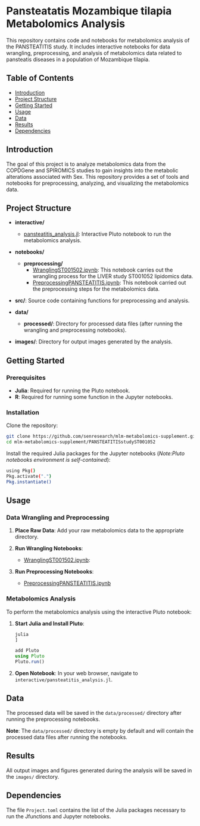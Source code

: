 # Pansteatatis Mozambique tilapia Metabolomics Analysis

This repository contains code and notebooks for metabolomics analysis of the PANSTEATITIS study. It includes interactive notebooks for data wrangling, preprocessing, and analysis of metabolomics data related to pansteatis diseases in a population of Mozambique tilapia.

## Table of Contents

- [Introduction](#introduction)
- [Project Structure](#project-structure)
- [Getting Started](#getting-started)
- [Usage](#usage)
- [Data](#data)
- [Results](#results)
- [Dependencies](#dependencies)

## Introduction

The goal of this project is to analyze metabolomics data from the COPDGene and SPIROMICS studies to gain insights into the metabolic alterations associated with Sex. This repository provides a set of tools and notebooks for preprocessing, analyzing, and visualizing the metabolomics data.

## Project Structure

- **interactive/**
  - [pansteatitis_analysis.jl](https://github.com/GregFa/mlm-metabolomics-supplement/blob/main/PANSTEATITISstudyST001052/interactive/pansteatitis_analysis.jl): Interactive Pluto notebook to run the metabolomics analysis.

- **notebooks/**
  - **preprocessing/**
    - [WranglingST001502.ipynb](https://github.com/senresearch/mlm-metabolomics-supplement/blob/main/PANSTEATITISstudyST001052/notebooks/preprocessing/WranglingST001052.ipynb): This notebook carries out the wrangling process for the LIVER study ST001052 lipidomics data.
    - [PreprocessingPANSTEATITIS.ipynb](https://github.com/senresearch/mlm-metabolomics-supplement/blob/main/PANSTEATITISstudyST001052/notebooks/preprocessing/PreprocessingPANSTEATITIS.ipynb): This notebook carried out the preprocessing steps for the metabolomics data.

- **src/**: Source code containing functions for preprocessing and analysis.

- **data/**
  - **processed/**: Directory for processed data files (after running the wrangling and preprocessing notebooks).

- **images/**: Directory for output images generated by the analysis.

## Getting Started

### Prerequisites

- **Julia**: Required for running the Pluto notebook.
- **R**: Required for running some function in the Jupyter notebooks.

### Installation

Clone the repository:

```bash
git clone https://github.com/senresearch/mlm-metabolomics-supplement.git
cd mlm-metabolomics-supplement/PANSTEATITISstudyST001052
```

Install the required Julia packages for the Jupyter notebooks (*Note:Pluto notebooks environment is self-contained*):

```bash
using Pkg()
Pkg.activate(".")
Pkg.instantiate()
```

## Usage

### Data Wrangling and Preprocessing

1. **Place Raw Data**: Add your raw metabolomics data to the appropriate directory.

2. **Run Wrangling Notebooks**:
   - [WranglingST001502.ipynb](https://github.com/senresearch/mlm-metabolomics-supplement/blob/main/PANSTEATITISstudyST001052/notebooks/preprocessing/WranglingST001052.ipynb): 

3. **Run Preprocessing Notebooks**:
   - [PreprocessingPANSTEATITIS.ipynb](https://github.com/senresearch/mlm-metabolomics-supplement/blob/main/PANSTEATITISstudyST001052/notebooks/preprocessing/PreprocessingPANSTEATITIS.ipynb)
   

### Metabolomics Analysis

To perform the metabolomics analysis using the interactive Pluto notebook:

1. **Start Julia and Install Pluto**:

   ```julia
   julia
   ]

   add Pluto
   using Pluto
   Pluto.run()
   ```

2. **Open Notebook**: In your web browser, navigate to `interactive/pansteatitis_analysis.jl`.

## Data

The processed data will be saved in the `data/processed/` directory after running the preprocessing notebooks.

**Note**: The `data/processed/` directory is empty by default and will contain the processed data files after running the notebooks.

## Results

All output images and figures generated during the analysis will be saved in the `images/` directory.

## Dependencies

The file `Project.toml` contains the list of the Julia packages necessary to run the Jfunctions and Jupyter notebooks.
